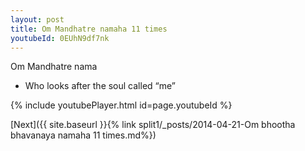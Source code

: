 ```yaml
---
layout: post
title: Om Mandhatre namaha 11 times
youtubeId: 0EUhN9df7nk
---
```

 
 
Om Mandhatre nama 
 
 -  Who looks after the soul called “me” 
 
  
 
  
 
 
 
 
 
 


{% include youtubePlayer.html id=page.youtubeId %}
 
[Next]({{ site.baseurl }}{% link  split1/_posts/2014-04-21-Om bhootha bhavanaya namaha 11 times.md%})
 
